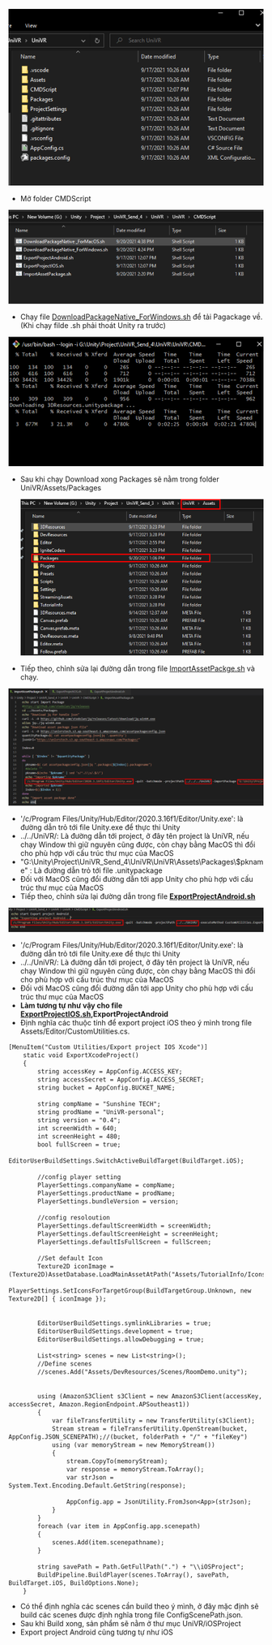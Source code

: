 ![Untitled](https://github.com/quocitspkt/testreadme/blob/main/r1.png)

-   Mở folder CMDScript

![Untitled](https://github.com/quocitspkt/testreadme/blob/main/r2.png)

-   Chạy file [DownloadPackageNative_ForWindows.sh](http://downloadpackagenative.sh) để tải Pagackage về. (Khi chạy filde .sh phải thoát Unity ra trước)

![Untitled](https://github.com/quocitspkt/testreadme/blob/main/r3.png)

-   Sau khi chạy Download xong Packages sẽ nằm trong folder UniVR/Assets/Packages

    ![send2.png](https://github.com/quocitspkt/testreadme/blob/main/r4.png)

-   Tiếp theo, chỉnh sửa lại đường dẫn trong file [ImportAssetPackge.sh](http://importassetpackge.sh) và chạy.

![send4.png](https://github.com/quocitspkt/testreadme/blob/main/r5.png)

-   '/c/Program Files/Unity/Hub/Editor/2020.3.16f1/Editor/Unity.exe': là đường dẫn trỏ tới file Unity.exe để thực thi Unity
-   ../../UniVR/: Là đường dẫn tới project, ở đây tên project là UniVR, nếu chạy Window thì giữ nguyên cũng được, còn chạy bằng MacOS thì đổi cho phù hợp với cấu trúc thư mục của MacOS
-   "G:\Unity\Project\UniVR_Send_4\UniVR\UniVR\Assets\Packages\\$pkname" : Là đường dẫn trỏ tới file .unitypackage
-   Đối với MacOS cũng đổi đường dẫn tới app Unity cho phù hợp với cấu trúc thư mục của MacOS
-   Tiếp theo, chỉnh sửa lại đường dẫn trong file **[ExportProjectAndroid.sh](http://ExportProjectAndroid.sh)**

![send5.png](https://github.com/quocitspkt/testreadme/blob/main/r6.png)

-   '/c/Program Files/Unity/Hub/Editor/2020.3.16f1/Editor/Unity.exe': là đường dẫn trỏ tới file Unity.exe để thực thi Unity
-   ../../UniVR/: Là đường dẫn tới project, ở đây tên project là UniVR, nếu chạy Window thì giữ nguyên cũng được, còn chạy bằng MacOS thì đổi cho phù hợp với cấu trúc thư mục của MacOS
-   Đối với MacOS cũng đổi đường dẫn tới app Unity cho phù hợp với cấu trúc thư mục của MacOS
-   **Làm tương tự như vậy cho file [ExportProjectIOS.sh](http://ExportProjectIOS.sh),ExportProjectAndroid**
-   Định nghĩa các thuộc tính để export project iOS theo ý mình trong file Assets/Editor/CustomUtilities.cs.

```
[MenuItem("Custom Utilities/Export project IOS Xcode")]
    static void ExportXcodeProject()
    {
        string accessKey = AppConfig.ACCESS_KEY;
        string accessSecret = AppConfig.ACCESS_SECRET;
        string bucket = AppConfig.BUCKET_NAME;

        string compName = "Sunshine TECH";
        string prodName = "UniVR-personal";
        string version = "0.4";
        int screenWidth = 640;
        int screenHeight = 480;
        bool fullScreen = true;
        EditorUserBuildSettings.SwitchActiveBuildTarget(BuildTarget.iOS);

        //config player setting 
        PlayerSettings.companyName = compName;
        PlayerSettings.productName = prodName;
        PlayerSettings.bundleVersion = version;

        //config resoloution
        PlayerSettings.defaultScreenWidth = screenWidth;
        PlayerSettings.defaultScreenHeight = screenHeight;
        PlayerSettings.defaultIsFullScreen = fullScreen;

        //Set default Icon
        Texture2D iconImage = (Texture2D)AssetDatabase.LoadMainAssetAtPath("Assets/TutorialInfo/Icons/UniversalIcon.png");
        PlayerSettings.SetIconsForTargetGroup(BuildTargetGroup.Unknown, new Texture2D[] { iconImage });


        EditorUserBuildSettings.symlinkLibraries = true;
        EditorUserBuildSettings.development = true;
        EditorUserBuildSettings.allowDebugging = true;

        List<string> scenes = new List<string>();
        //Define scenes
        //scenes.Add("Assets/DevResources/Scenes/RoomDemo.unity");


        using (AmazonS3Client s3Client = new AmazonS3Client(accessKey, accessSecret, Amazon.RegionEndpoint.APSoutheast1))
        {
            var fileTransferUtility = new TransferUtility(s3Client);
            Stream stream = fileTransferUtility.OpenStream(bucket, AppConfig.JSON_SCENEPATH);//(bucket, folderPath + "/" + "fileKey")
            using (var memoryStream = new MemoryStream())
            {
                stream.CopyTo(memoryStream);
                var response = memoryStream.ToArray();
                var strJson = System.Text.Encoding.Default.GetString(response);

                AppConfig.app = JsonUtility.FromJson<App>(strJson);
            }
        }
        foreach (var item in AppConfig.app.scenepath)
        {
            scenes.Add(item.scenepathname);
        }

        string savePath = Path.GetFullPath(".") + "\\iOSProject";
        BuildPipeline.BuildPlayer(scenes.ToArray(), savePath, BuildTarget.iOS, BuildOptions.None);
    }

```

-   Có thể định nghĩa các scenes cần build theo ý mình, ở đây mặc định sẽ build các scenes được định nghĩa trong file ConfigScenePath.json.
-   Sau khi Build xong, sản phẩm sẽ nằm ở thư mục UniVR/iOSProject
-   Export project Android cũng tương tự như iOS
